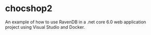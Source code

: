 # chocshop2
An example of how to use RavenDB in a .net core 6.0 web application project using Visual Studio and Docker.
